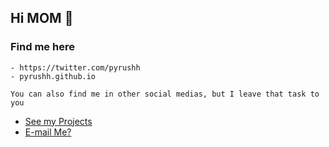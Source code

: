 ## Hi MOM 👋

### Find me here
```
- https://twitter.com/pyrushh
- pyrushh.github.io

You can also find me in other social medias, but I leave that task to you
```

- [See my Projects](https://github.com/pyrushh?tab=repositories)
- [E-mail Me?](mailto:parashphuyal089@gmail.com)
